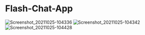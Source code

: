 # Flash-Chat-App

![Screenshot_20211025-104336](https://user-images.githubusercontent.com/74962069/138638821-a10ee03b-f639-4f34-8eeb-1c292b63eef9.jpg)
![Screenshot_20211025-104342](https://user-images.githubusercontent.com/74962069/138638832-077e928a-d14d-42ec-bad5-bc2624adefe2.jpg)
![Screenshot_20211025-104428](https://user-images.githubusercontent.com/74962069/138638839-5ec10ff0-3fac-4ba8-8a58-f45e7a3db9f2.jpg)
